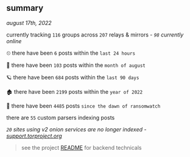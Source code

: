 
## summary
_august 17th, 2022_

currently tracking `116` groups across `207` relays & mirrors - _`98` currently online_

⏲ there have been `6` posts within the `last 24 hours`

🦈 there have been `103` posts within the `month of august`

🪐 there have been `684` posts within the `last 90 days`

🏚 there have been `2199` posts within the `year of 2022`

🦕 there have been `4485` posts `since the dawn of ransomwatch`

there are `55` custom parsers indexing posts

_`20` sites using v2 onion services are no longer indexed - [support.torproject.org](https://support.torproject.org/onionservices/v2-deprecation/)_

> see the project [README](https://github.com/joshhighet/ransomwatch#ransomwatch--) for backend technicals
